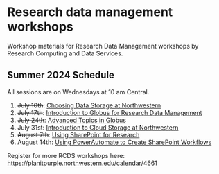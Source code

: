 # Research data management workshops
Workshop materials for Research Data Management workshops by Research Computing and Data Services.

## Summer 2024 Schedule
All sessions are on Wednesdays at 10 am Central.
1. ~~July 10th~~: [Choosing Data Storage at Northwestern](https://planitpurple.northwestern.edu/event/616760)
1. ~~July 17th~~: [Introduction to Globus for Research Data Management](https://planitpurple.northwestern.edu/event/616761)
1. ~~July 24th~~: [Advanced Topics in Globus](https://planitpurple.northwestern.edu/event/616762) 
1. ~~July 31st~~: [Introduction to Cloud Storage at Northwestern](https://planitpurple.northwestern.edu/event/616763)
1. ~~August 7th~~: [Using SharePoint for Research](https://planitpurple.northwestern.edu/event/616764)
1. August 14th: [Using PowerAutomate to Create SharePoint Workflows](https://planitpurple.northwestern.edu/event/616765) 

Register for more RCDS workshops here: https://planitpurple.northwestern.edu/calendar/4661
